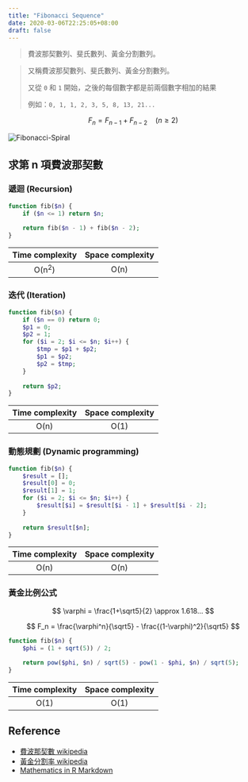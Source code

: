 ```yaml
---
title: "Fibonacci Sequence"
date: 2020-03-06T22:25:05+08:00
draft: false
---
```




> 費波那契數列、斐氏數列、黃金分割數列。
>



> 又稱費波那契數列、斐氏數列、黃金分割數列。
>
> 又從 `0` 和 `1` 開始，之後的每個數字都是前兩個數字相加的結果
>
> 例如：`0, 1, 1, 2, 3, 5, 8, 13, 21...`

$$
F_n = F_{n-1} + F_{n-2} \quad (n \geq 2)
$$

![Fibonacci-Spiral](https://picbed.stdcdn.com/2021/09/4aa9589fd482949c70b09135229d67113af40f766e1b3f7cb5535b956bb116e1.png)

## 求第 n 項費波那契數

### 遞迴 (Recursion)

```php
function fib($n) {
    if ($n <= 1) return $n;
    
    return fib($n - 1) + fib($n - 2);
}
```

| Time complexity  | Space complexity |
| :--------------: | :--------------: |
| O(n<sup>2</sup>) |       O(n)       |

###  迭代 (Iteration)

```php
function fib($n) {
    if ($n == 0) return 0;
    $p1 = 0;
    $p2 = 1;
    for ($i = 2; $i <= $n; $i++) {
        $tmp = $p1 + $p2;
        $p1 = $p2;
        $p2 = $tmp;
    }
    
    return $p2;
}
```

| Time complexity | Space complexity |
| :-------------: | :--------------: |
|      O(n)       |       O(1)       |

### 動態規劃 (Dynamic programming)

```php
function fib($n) {
    $result = [];
    $result[0] = 0;
    $result[1] = 1;
    for ($i = 2; $i <= $n; $i++) {
        $result[$i] = $result[$i - 1] + $result[$i - 2];
    }
    
    return $result[$n];
}
```

| Time complexity | Space complexity |
| :-------------: | :--------------: |
|      O(n)       |       O(n)       |

### 黃金比例公式

$$
\varphi = \frac{1+\sqrt5}{2} \approx 1.618...
$$

$$
F_n = \frac{\varphi^n}{\sqrt5} - \frac{(1-\varphi)^2}{\sqrt5}
$$



```php
function fib($n) {
    $phi = (1 + sqrt(5)) / 2;
    
    return pow($phi, $n) / sqrt(5) - pow(1 - $phi, $n) / sqrt(5);
}
```

| Time complexity | Space complexity |
| :-------------: | :--------------: |
|      O(1)       |       O(1)       |



## Reference

- [費波那契數 wikipedia](https://zh.wikipedia.org/wiki/%E6%96%90%E6%B3%A2%E9%82%A3%E5%A5%91%E6%95%B0)
- [黃金分割率 wikipedia](https://zh.wikipedia.org/wiki/%E9%BB%84%E9%87%91%E5%88%86%E5%89%B2%E7%8E%87)
- [Mathematics in R Markdown](https://rpruim.github.io/s341/S19/from-class/MathinRmd.html)
